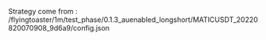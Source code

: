 Strategy come from : /flyingtoaster/1m/test_phase/0.1.3_auenabled_longshort/MATICUSDT_20220820070908_9d6a9/config.json